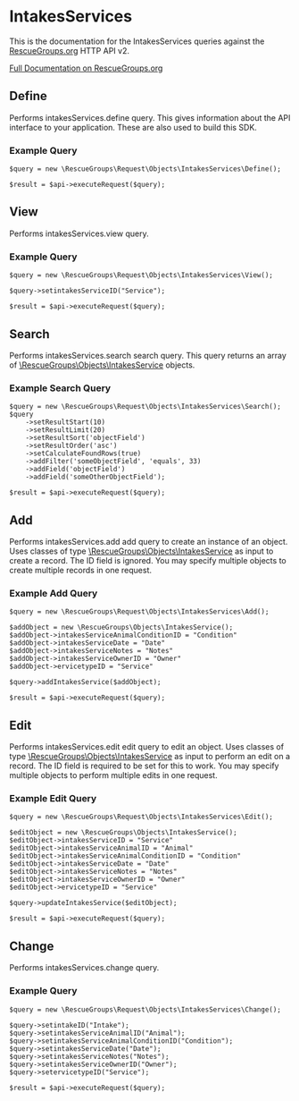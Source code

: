 # IntakesServices

This is the documentation for the IntakesServices queries against the [RescueGroups.org](https://www.rescuegroups.org/) HTTP API v2.

[Full Documentation on RescueGroups.org](https://userguide.rescuegroups.org/display/APIDG/Object+definitions#Objectdefinitions-intakesServices)

## Define
Performs intakesServices.define query. This gives information about the API interface to your application. These are also used to build this SDK.

### Example Query

    $query = new \RescueGroups\Request\Objects\IntakesServices\Define();

    $result = $api->executeRequest($query);
## View
Performs intakesServices.view query.

### Example Query

    $query = new \RescueGroups\Request\Objects\IntakesServices\View();

    $query->setintakesServiceID("Service");

    $result = $api->executeRequest($query);

## Search
Performs intakesServices.search search query. This query returns an array of [\RescueGroups\Objects\IntakesService](../../../src/Objects/IntakesService.php) objects.

### Example Search Query

    $query = new \RescueGroups\Request\Objects\IntakesServices\Search();
    $query
        ->setResultStart(10)
        ->setResultLimit(20)
        ->setResultSort('objectField')
        ->setResultOrder('asc')
        ->setCalculateFoundRows(true)
        ->addFilter('someObjectField', 'equals', 33)
        ->addField('objectField')
        ->addField('someOtherObjectField');

    $result = $api->executeRequest($query);
## Add
Performs intakesServices.add add query to create an instance of an object. Uses classes of type [\RescueGroups\Objects\IntakesService](../../../src/Objects/IntakesService.php) as input to create a record. The ID field is ignored. You may specify multiple objects to create multiple records in one request.

### Example Add Query

    $query = new \RescueGroups\Request\Objects\IntakesServices\Add();

    $addObject = new \RescueGroups\Objects\IntakesService();
    $addObject->intakesServiceAnimalConditionID = "Condition"
    $addObject->intakesServiceDate = "Date"
    $addObject->intakesServiceNotes = "Notes"
    $addObject->intakesServiceOwnerID = "Owner"
    $addObject->ervicetypeID = "Service"

    $query->addIntakesService($addObject);

    $result = $api->executeRequest($query);
## Edit
Performs intakesServices.edit edit query to edit an object. Uses classes of type [\RescueGroups\Objects\IntakesService](../../../src/Objects/IntakesService.php) as input to perform an edit on a record. The ID field is required to be set for this to work. You may specify multiple objects to perform multiple edits in one request.

### Example Edit Query

    $query = new \RescueGroups\Request\Objects\IntakesServices\Edit();

    $editObject = new \RescueGroups\Objects\IntakesService();
    $editObject->intakesServiceID = "Service"
    $editObject->intakesServiceAnimalID = "Animal"
    $editObject->intakesServiceAnimalConditionID = "Condition"
    $editObject->intakesServiceDate = "Date"
    $editObject->intakesServiceNotes = "Notes"
    $editObject->intakesServiceOwnerID = "Owner"
    $editObject->ervicetypeID = "Service"

    $query->updateIntakesService($editObject);

    $result = $api->executeRequest($query);
## Change
Performs intakesServices.change query.

### Example Query

    $query = new \RescueGroups\Request\Objects\IntakesServices\Change();

    $query->setintakeID("Intake");
    $query->setintakesServiceAnimalID("Animal");
    $query->setintakesServiceAnimalConditionID("Condition");
    $query->setintakesServiceDate("Date");
    $query->setintakesServiceNotes("Notes");
    $query->setintakesServiceOwnerID("Owner");
    $query->setervicetypeID("Service");

    $result = $api->executeRequest($query);

